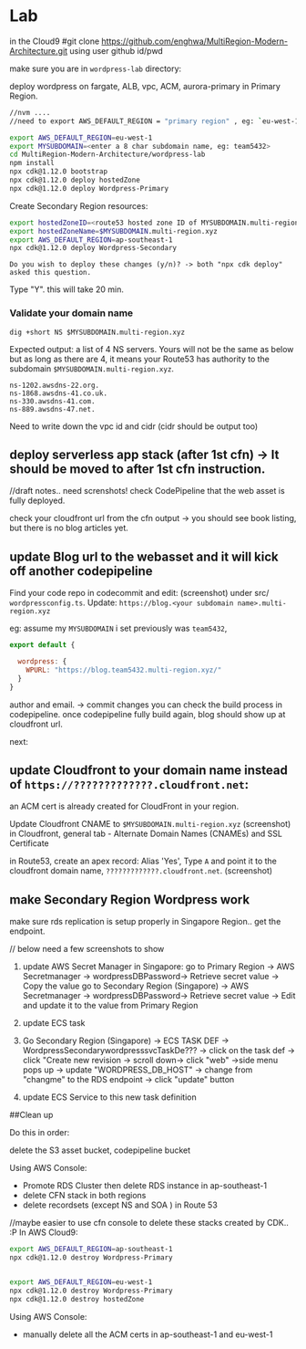 # Lab 

in the Cloud9
#git clone https://github.com/enghwa/MultiRegion-Modern-Architecture.git
using user github id/pwd

make sure you are in `wordpress-lab` directory:

deploy wordpress on fargate, ALB, vpc, ACM, aurora-primary in Primary Region.

```bash
//nvm ....
//need to export AWS_DEFAULT_REGION = "primary region" , eg: `eu-west-1`, 

export AWS_DEFAULT_REGION=eu-west-1
export MYSUBDOMAIN=<enter a 8 char subdomain name, eg: team5432>
cd MultiRegion-Modern-Architecture/wordpress-lab
npm install
npx cdk@1.12.0 bootstrap
npx cdk@1.12.0 deploy hostedZone
npx cdk@1.12.0 deploy Wordpress-Primary
```

Create Secondary Region resources:

```bash
export hostedZoneID=<route53 hosted zone ID of MYSUBDOMAIN.multi-region.xyz>
export hostedZoneName=$MYSUBDOMAIN.multi-region.xyz
export AWS_DEFAULT_REGION=ap-southeast-1
npx cdk@1.12.0 deploy Wordpress-Secondary

```

```
Do you wish to deploy these changes (y/n)? -> both "npx cdk deploy" asked this question.
```
Type "Y".
this will take 20 min.

### Validate your domain name

```
dig +short NS $MYSUBDOMAIN.multi-region.xyz

```

Expected output: a list of 4 NS servers. Yours will not be the same as below but as long as there are 4, it means your Route53 has authority to the subdomain `$MYSUBDOMAIN.multi-region.xyz`.

```
ns-1202.awsdns-22.org.
ns-1868.awsdns-41.co.uk.
ns-330.awsdns-41.com.
ns-889.awsdns-47.net.
```

Need to write down the vpc id and cidr (cidr should be output too)

## deploy serverless app stack (after 1st cfn) -> It should be moved to after 1st cfn instruction.

//draft notes.. need screnshots!
check CodePipeline that the web asset is fully deployed.

check your cloudfront url from the cfn output -> you should see book listing, but there is no blog articles yet.

## update Blog url to the webasset and it will kick off another codepipeline

Find your code repo in codecommit and edit: (screenshot) under src/
`wordpressconfig.ts`.
Update:
`https://blog.<your subdomain name>.multi-region.xyz`

eg:
assume my `MYSUBDOMAIN` i set previously was `team5432`,
```javascript
export default {

  wordpress: {
    WPURL: "https://blog.team5432.multi-region.xyz/"
  }
}
```
author and email. -> commit changes 
you can check the build process in codepipeline.
once codepipeline fully build again, blog should show up at cloudfront url.

next:
## update Cloudfront to your domain name instead of `https://?????????????.cloudfront.net`:

an ACM cert is already created for CloudFront in your region.

Update Cloudfront CNAME to `$MYSUBDOMAIN.multi-region.xyz` (screenshot)
in Cloudfront, general tab - Alternate Domain Names (CNAMEs) and SSL Certificate

in Route53, create an apex record:
Alias 'Yes', Type `A` and point it to the cloudfront domain name, `?????????????.cloudfront.net`. (screenshot)


## make Secondary Region Wordpress work
make sure rds replication is setup properly in Singapore Region..
get the endpoint.

// below need a few screenshots to show


1. update AWS Secret Manager in Singapore:
go to Primary Region -> AWS Secretmanager -> wordpressDBPassword-> Retrieve secret value -> Copy the value
go to Secondary Region (Singapore) -> AWS Secretmanager -> wordpressDBPassword-> Retrieve secret value -> Edit and update it to the value from Primary Region

2. update ECS task

1. Go Secondary Region (Singapore) -> ECS TASK DEF -> WordpressSecondarywordpresssvcTaskDe??? -> click on the task def -> click "Create new revision -> scroll down-> click "web" ->side menu pops up -> update "WORDPRESS_DB_HOST" -> change from "changme" to the RDS endpoint -> click "update" button
2. update ECS Service to this new task definition



##Clean up

Do this in order:

delete the S3 asset bucket, codepipeline bucket

Using AWS Console:
 * Promote RDS Cluster then delete RDS instance in ap-southeast-1
 * delete CFN stack in both regions
 * delete recordsets (except NS and SOA ) in Route 53 


//maybe easier to use cfn console to delete these stacks created by CDK.. :P
In AWS Cloud9:

```bash
export AWS_DEFAULT_REGION=ap-southeast-1
npx cdk@1.12.0 destroy Wordpress-Primary


export AWS_DEFAULT_REGION=eu-west-1
npx cdk@1.12.0 destroy Wordpress-Primary
npx cdk@1.12.0 destroy hostedZone
```

Using AWS Console:
* manually delete all the ACM certs in ap-southeast-1 and eu-west-1



<!-- 
# Useful commands

 * `npm run build`   compile typescript to js
 * `npm run watch`   watch for changes and compile
 * `npm run test`    perform the jest unit tests
 * `cdk deploy`      deploy this stack to your default AWS account/region
 * `cdk diff`        compare deployed stack with current state
 * `cdk synth`       emits the synthesized CloudFormation template
 --require-approval never -->